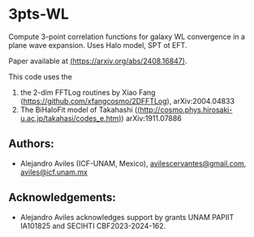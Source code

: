# 3pts-WL
Compute 3-point correlation functions for galaxy WL convergence in a plane wave expansion. Uses Halo model, SPT ot EFT.

Paper available at [(https://arxiv.org/abs/2408.16847)](https://arxiv.org/abs/2408.16847). 


This code uses the 

1. the 2-dim FFTLog routines by Xiao Fang (https://github.com/xfangcosmo/2DFFTLog), arXiv:2004.04833
2. The BiHaloFit model of Takahashi ([(http://cosmo.phys.hirosaki-u.ac.jp/takahasi/codes_e.htm)](http://cosmo.phys.hirosaki-u.ac.jp/takahasi/codes_e.htm)) arXiv:1911.07886


## Authors: 

- Alejandro Aviles (ICF-UNAM, Mexico), avilescervantes@gmail.com, aviles@icf.unam.mx


## Acknowledgements: 

- Alejandro Aviles acknowledges support by grants UNAM PAPIIT IA101825 and SECIHTI CBF2023-2024-162.


